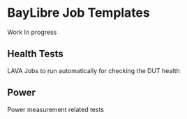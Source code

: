 # BayLibre Job Templates #

Work In progress

## Health Tests ##

LAVA Jobs to run automatically for checking the DUT health

## Power ##

Power measurement related tests

